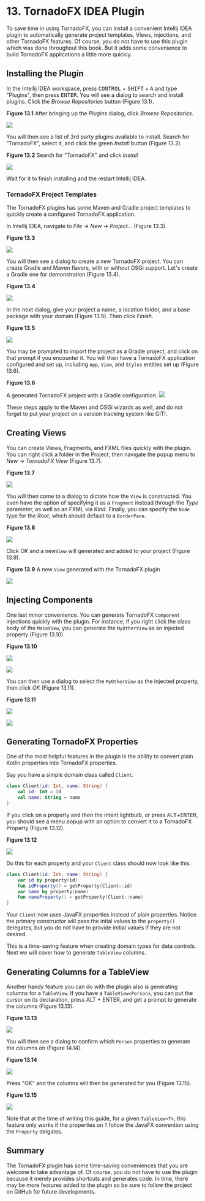 # 13. TornadoFX IDEA Plugin

To save time in using TornadoFX, you can install a convenient Intellij IDEA plugin to automatically generate project templates, Views, injections, and other TornadoFX features. Of course, you do not have to use this plugin which was done throughout this book. But it adds some convenience to build TornadoFX applications a little more quickly.

## Installing the Plugin

In the Intellij IDEA workspace, press <kbd>CONTROL</kbd> + <kbd>SHIFT</kbd> + <kbd>A</kbd> and type "Plugins", then press  <kbd>ENTER</kbd>. You will see a dialog to search and install plugins. Click the *Browse Repositories* button (Figure 13.1).

**Figure 13.1** After bringing up the *Plugins* dialog, click *Browse Repositories*.

![](http://i.imgur.com/s3D1Rso.png)

You will then see a list of 3rd party plugins available to install. Search for "TornadoFX", select it, and click the green *Install* button (Figure 13.2).

**Figure 13.2** Search for "TornadoFX" and click *Install*

![](http://i.imgur.com/y8xGRTe.png)

Wait for it to finish installing and the restart Intellij IDEA.

### TornadoFX Project Templates

The TornadoFX plugins has some Maven and Gradle project templates to quickly create a configured TornadoFX application.

In Intellij IDEA, navigate to *File* -> *New* -> *Project...* (Figure 13.3).

**Figure 13.3**

![](http://i.imgur.com/bwDI8ia.png)

You will then see a dialog to create a new TornadoFX project. You can create Gradle and Maven flavors, with or without OSGi support. Let's create a Gradle one for demonstration (Figure 13.4).

**Figure 13.4**

![](http://i.imgur.com/TIBOyaP.png)

In the next dialog, give your project a name, a location folder, and a base package with your domain (Figure 13.5). Then click *Finish*.

**Figure 13.5**

![](http://i.imgur.com/VJ3cx2S.png)

You may be prompted to import the project as a Gradle project, and click on that prompt if you encounter it. You will then have a TornadoFX application configured and set up, including  `App`, `View`, and `Styles` entities set up (Figure 13.6).

**Figure 13.6**

A generated TornadoFX project with a Gradle configuration.
![](http://i.imgur.com/ZbwHJ5K.png)

These steps apply to the Maven and OSGi wizards as well, and do not forget to put your project on a version tracking system like GIT!.


## Creating Views

You can create Views, Fragments, and FXML files quickly with the plugin. You can right click a folder in the Project, then navigate the popup menu to *New* -> *TornadoFX View* (Figure 13.7).

**Figure 13.7**

![](http://i.imgur.com/WZIRDXE.png)

You will then come to a dialog to dictate how the `View` is constructed. You even have the option of specifying it as a `Fragment` instead through  the *Type* parameter, as well as an FXML via *Kind*. Finally, you can specify the `Node` type for the *Root*, which should default to a `BorderPane`.

**Figure 13.8**

![](http://i.imgur.com/OjJxrjX.png)

Click *OK* and a new`View` will generated and added to your project (Figure 13.9).

**Figure 13.9**  A new `View` generated with the TornadoFX plugin

![](http://i.imgur.com/s1qXuVx.png)

## Injecting Components

One last minor convenience. You can generate TornadoFX `Component` injections quickly with the plugin. For instance, if you right click the class body of the `MainView`, you can generate the  `MyOtherView` as an injected property (Figure 13.10).

**Figure 13.10**

![](http://i.imgur.com/3OH9W5N.png)

![](http://i.imgur.com/sBpHhZh.png)

You can then use a dialog to select the `MyOtherView` as the injected property, then click *OK* (Figure 13.11).

**Figure 13.11**

![](http://i.imgur.com/v7As8aH.png)

![](http://i.imgur.com/LpIH2RV.png)


## Generating TornadoFX Properties

One of the most helpful features in the plugin is the ability to convert plain Kotlin properties into TornadoFX properties.

Say you have a simple domain class called `Client`.

```kotlin
class Client(id: Int, name: String) {
    val id: Int = id
    val name: String = name
}
```

If you click on a property and then the intent lightbulb, or press <kbd>ALT</kbd>+<kbd>ENTER</kbd>, you should see a menu popup with an option to convert it to a TornadoFX Property (Figure 13.12).

**Figure 13.12**

![](http://i.imgur.com/CJoffXm.png)

Do this for each property and your `Client` class should now look like this.

```kotlin
class Client(id: Int, name: String) {
    var id by property(id)
    fun idProperty() = getProperty(Client::id)
    var name by property(name)
    fun nameProperty() = getProperty(Client::name)
}
```

Your `Client` now uses JavaFX properties instead of plain properties. Notice the primary constructor will pass the intial values to the `property()` delegates, but you do not have to provide initial values if they are not desired.

This is a time-saving feature when creating domain types for data controls. Next we will cover how to generate `TableView` columns.

## Generating Columns for a TableView

Another handy feature you can do with the plugin also is generating columns for a `TableView`. If you have a `TableView<Person>`, you can put the cursor on its declaration, press ALT + ENTER, and get a prompt to generate the columns (Figure 13.13).

**Figure 13.13**


![](http://i.imgur.com/CnnYV0A.png)

You will then see a dialog to confirm which `Person` properties to generate the columns on (Figure 14.14).

**Figure 13.14**

![](http://i.imgur.com/DRgZO9M.png)

Press "OK" and the columns will then be generated for you (Figure 13.15).


**Figure 13.15**

![](http://i.imgur.com/kiInhLN.png)


Note that at the time of writing this guide, for a given `TableView<T>`, this feature only works if the properties on `T` follow the JavaFX convention using the `Property` delgates.



## Summary

The TornadoFX plugin has some time-saving conveniences that you are welcome to take advantage of. Of course, you do not have to use the plugin because it merely provides shortcuts and generates code. In time, there may be more features added to the plugin so be sure to follow the project on GitHub for future developments.
